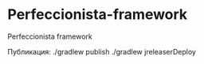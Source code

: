 # Perfeccionista-framework
Perfeccionista framework


Публикация:
./gradlew publish
./gradlew jreleaserDeploy
